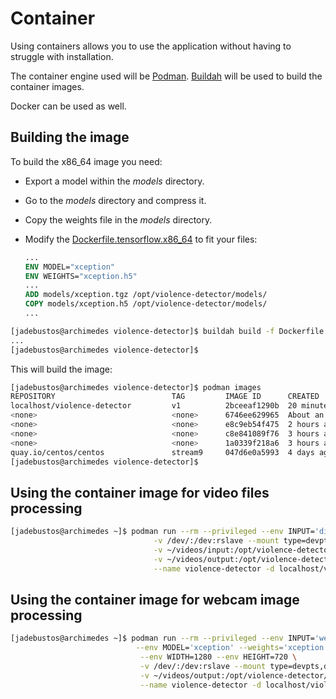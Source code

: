 # Container

Using containers allows you to use the application without having to struggle with installation.

The container engine used will be [Podman](https://podman.io/). [Buildah](https://buildah.io/) will be used to build the container images.

Docker can be used as well.

## Building the image

To build the x86_64 image you need:

* Export a model within the *models* directory. 
* Go to the *models* directory and compress it.
* Copy the weights file in the *models* directory.
* Modify the [Dockerfile.tensorflow.x86_64](Dockerfile.tensorflow.x86_64) to fit your files:

  ```dockerfile
  ...
  ENV MODEL="xception"
  ENV WEIGHTS="xception.h5"
  ...
  ADD models/xception.tgz /opt/violence-detector/models/
  COPY models/xception.h5 /opt/violence-detector/models/
  ...
  ```

```bash
[jadebustos@archimedes violence-detector]$ buildah build -f Dockerfile.tensorflow.x86_64 -t violence-detector:v1
...
[jadebustos@archimedes violence-detector]$
```

This will build the image:

```bash
[jadebustos@archimedes violence-detector]$ podman images
REPOSITORY                          TAG         IMAGE ID      CREATED            SIZE
localhost/violence-detector         v1          2bceeaf1290b  20 minutes ago     3.01 GB
<none>                              <none>      6746ee629965  About an hour ago  2.51 GB
<none>                              <none>      e8c9eb54f475  2 hours ago        2.51 GB
<none>                              <none>      c8e841089f76  3 hours ago        2.49 GB
<none>                              <none>      1a0339f218a6  3 hours ago        205 MB
quay.io/centos/centos               stream9     047d6e0a5993  4 days ago         160 MB
[jadebustos@archimedes violence-detector]$
```

## Using the container image for video files processing



```bash
[jadebustos@archimedes ~]$ podman run --rm --privileged --env INPUT='directory' \
                                -v /dev/:/dev:rslave --mount type=devpts,destination=/dev/pts \
                                -v ~/videos/input:/opt/violence-detector/input:Z \
                                -v ~/videos/output:/opt/violence-detector/output:Z \
                                --name violence-detector -d localhost/violence-detector:v1
```

## Using the container image for webcam image processing

```bash
[jadebustos@archimedes ~]$ podman run --rm --privileged --env INPUT='webcam' --env VIDEO_INDEX=1 \
                            --env MODEL='xception' --weights='xception.h5' \
                             --env WIDTH=1280 --env HEIGHT=720 \
                             -v /dev/:/dev:rslave --mount type=devpts,destination=/dev/pts \
                             -v ~/videos/output:/opt/violence-detector/output:Z \
                             --name violence-detector -d localhost/violence-detector:v1

```